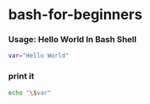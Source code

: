 # bash-for-beginners

### Usage: Hello World In Bash Shell

```bash
var="Hello World"
```

### print it

```bash
echo "\$var"
```

